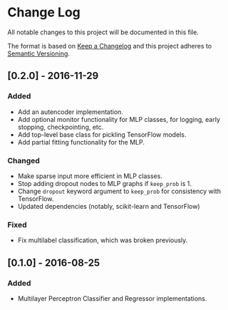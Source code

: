 # Change Log
All notable changes to this project will be documented in this file.

The format is based on [Keep a Changelog](http://keepachangelog.com/) 
and this project adheres to [Semantic Versioning](http://semver.org/).

## [0.2.0] - 2016-11-29

### Added

- Add an autencoder implementation.
- Add optional monitor functionality for MLP classes, for logging, early
  stopping, checkpointing, etc.
- Add top-level base class for pickling TensorFlow models.
- Add partial fitting functionality for the MLP.

### Changed

- Make sparse input more efficient in MLP classes.
- Stop adding dropout nodes to MLP graphs if `keep_prob` is 1.
- Change `dropout` keyword argument to `keep_prob` for consistency with
  TensorFlow.
- Updated dependencies (notably, scikit-learn and TensorFlow)

### Fixed

- Fix multilabel classification, which was broken previously.

## [0.1.0] - 2016-08-25

### Added

- Multilayer Perceptron Classifier and Regressor implementations.
